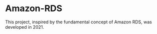 # Amazon-RDS
This project, inspired by the fundamental concept of Amazon RDS, was developed in 2021.

